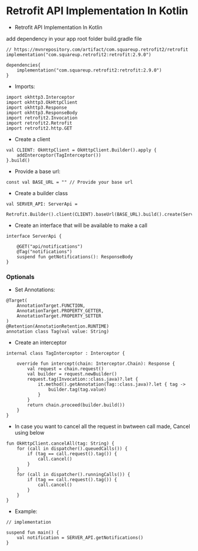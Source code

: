 # Retrofit API Implementation In Kotlin

- Retrofit API Implementation In Kotlin 


add dependency in your app root folder build.gradle file

```
// https://mvnrepository.com/artifact/com.squareup.retrofit2/retrofit
implementation("com.squareup.retrofit2:retrofit:2.9.0")

dependencies{
    implementation("com.squareup.retrofit2:retrofit:2.9.0")
}
```

- Imports:

```
import okhttp3.Interceptor
import okhttp3.OkHttpClient
import okhttp3.Response
import okhttp3.ResponseBody
import retrofit2.Invocation
import retrofit2.Retrofit
import retrofit2.http.GET

```

- Create a client

```
val CLIENT: OkHttpClient = OkHttpClient.Builder().apply {
    addInterceptor(TagInterceptor())
}.build()
```

- Provide a base url:

```
const val BASE_URL = "" // Provide your base url
```

- Create a builder class

```
val SERVER_API: ServerApi =
    Retrofit.Builder().client(CLIENT).baseUrl(BASE_URL).build().create(ServerApi::class.java)
```

- Create an interface that will be available to make a call

```
interface ServerApi {

    @GET("api/notifications")
    @Tag("notifications")
    suspend fun getNotifications(): ResponseBody
}
```

### Optionals

- Set Annotations:

```
@Target(
    AnnotationTarget.FUNCTION,
    AnnotationTarget.PROPERTY_GETTER,
    AnnotationTarget.PROPERTY_SETTER
)
@Retention(AnnotationRetention.RUNTIME)
annotation class Tag(val value: String)
```

- Create an interceptor

```
internal class TagInterceptor : Interceptor {

    override fun intercept(chain: Interceptor.Chain): Response {
        val request = chain.request()
        val builder = request.newBuilder()
        request.tag(Invocation::class.java)?.let {
            it.method().getAnnotation(Tag::class.java)?.let { tag ->
                builder.tag(tag.value)
            }
        }
        return chain.proceed(builder.build())
    }
}
```

- In case you want to cancel all the request in bwtween call made, Cancel using below

```
fun OkHttpClient.cancelAll(tag: String) {
    for (call in dispatcher().queuedCalls()) {
        if (tag == call.request().tag()) {
            call.cancel()
        }
    }
    for (call in dispatcher().runningCalls()) {
        if (tag == call.request().tag()) {
            call.cancel()
        }
    }
}
```

- Example:

```
// implementation

suspend fun main() {
    val notification = SERVER_API.getNotifications()
}
```
